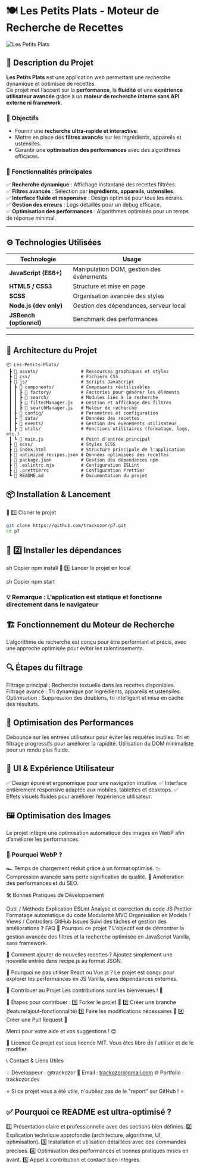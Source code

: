 # 🍽️ Les Petits Plats - Moteur de Recherche de Recettes

![Les Petits Plats](https://your-image-link.com) <!-- Remplace par un lien d’image si disponible -->

## 📌 Description du Projet

**Les Petits Plats** est une application web permettant une recherche dynamique et optimisée de recettes.  
Ce projet met l’accent sur la **performance**, la **fluidité** et une **expérience utilisateur avancée** grâce à un **moteur de recherche interne sans API externe ni framework**.

### 🎯 Objectifs

- Fournir une **recherche ultra-rapide et interactive**.
- Mettre en place des **filtres avancés** sur les ingrédients, appareils et ustensiles.
- Garantir une **optimisation des performances** avec des algorithmes efficaces.

### 🚀 Fonctionnalités principales

✅ **Recherche dynamique** : Affichage instantané des recettes filtrées.  
✅ **Filtres avancés** : Sélection par **ingrédients, appareils, ustensiles**.  
✅ **Interface fluide et responsive** : Design optimisé pour tous les écrans.  
✅ **Gestion des erreurs** : Logs détaillés pour un debug efficace.  
✅ **Optimisation des performances** : Algorithmes optimisés pour un temps de réponse minimal.  

---

## ⚙️ Technologies Utilisées

| Technologie | Usage |
|------------|----------------------------------|
| **JavaScript (ES6+)** | Manipulation DOM, gestion des événements |
| **HTML5 / CSS3** | Structure et mise en page |
| **SCSS** | Organisation avancée des styles |
| **Node.js (dev only)** | Gestion des dépendances, serveur local |
| **JSBench (optionnel)** | Benchmark des performances |

---

## 📂 Architecture du Projet

```plaintext
📦 Les-Petits-Plats/
 ┣ 📂 assets/                # Ressources graphiques et styles
 ┣ 📂 css/                   # Fichiers CSS
 ┣ 📂 js/                    # Scripts JavaScript
 ┃ ┣ 📂 components/          # Composants réutilisables
 ┃ ┃ ┣ 📂 factory/           # Factories pour générer les éléments
 ┃ ┃ ┣ 📂 search/            # Modules liés à la recherche
 ┃ ┃ ┣ 📜 filterManager.js   # Gestion et affichage des filtres
 ┃ ┃ ┣ 📜 searchManager.js   # Moteur de recherche
 ┃ ┣ 📂 config/              # Paramètres et configuration
 ┃ ┣ 📂 data/                # Données des recettes
 ┃ ┣ 📂 events/              # Gestion des événements utilisateur
 ┃ ┣ 📂 utils/               # Fonctions utilitaires (formatage, logs, etc.)
 ┃ ┗ 📜 main.js              # Point d'entrée principal
 ┣ 📂 scss/                  # Styles SCSS
 ┣ 📜 index.html             # Structure principale de l'application
 ┣ 📜 optimized_recipes.json # Données optimisées des recettes
 ┣ 📜 package.json           # Gestion des dépendances npm
 ┣ 📜 .eslintrc.mjs          # Configuration ESLint
 ┣ 📜 .prettierrc            # Configuration Prettier
 ┗ 📜 README.md              # Documentation du projet
 ```

## 📦 Installation & Lancement  

🔧 1️⃣ Cloner le projet  

```sh
git clone https://github.com/trackozor/p7.git
cd p7
```

## 🔧 2️⃣ Installer les dépendances

sh
Copier
npm install
🔧 3️⃣ Lancer le projet en local

sh
Copier
npm start

### 💡 Remarque : L’application est statique et fonctionne directement dans le navigateur

## 🏗️ Fonctionnement du Moteur de Recherche

L’algorithme de recherche est conçu pour être performant et précis, avec une approche optimisée pour éviter les ralentissements.

## 🔍 Étapes du filtrage

Filtrage principal : Recherche textuelle dans les recettes disponibles.
Filtrage avancé : Tri dynamique par ingrédients, appareils et ustensiles.
Optimisation : Suppression des doublons, tri intelligent et mise en cache des résultats.

## 🚀 Optimisation des Performances

Debounce sur les entrées utilisateur pour éviter les requêtes inutiles.
Tri et filtrage progressifs pour améliorer la rapidité.
Utilisation du DOM minimaliste pour un rendu plus fluide.

## 🎨 UI & Expérience Utilisateur

✅ Design épuré et ergonomique pour une navigation intuitive.
✅ Interface entièrement responsive adaptée aux mobiles, tablettes et desktops.
✅ Effets visuels fluides pour améliorer l’expérience utilisateur.

## 🖼️ Optimisation des Images

Le projet intègre une optimisation automatique des images en WebP afin d’améliorer les performances.

### 📌 Pourquoi WebP ?

  🏎️ Temps de chargement réduit grâce à un format optimisé.
  📉 Compression avancée sans perte significative de qualité.
  🚀 Amélioration des performances et du SEO.

🛠️ Bonnes Pratiques de Développement

Outil / Méthode Explication
ESLint Analyse et correction du code JS
Prettier Formatage automatique du code
Modularité MVC Organisation en Models / Views / Controllers
GitHub Issues Suivi des tâches et gestion des améliorations
❓ FAQ
🔹 Pourquoi ce projet ?
L’objectif est de démontrer la gestion avancée des filtres et la recherche optimisée en JavaScript Vanilla, sans framework.

🔹 Comment ajouter de nouvelles recettes ?
Ajoutez simplement une nouvelle entrée dans recipe.js au format JSON.

🔹 Pourquoi ne pas utiliser React ou Vue.js ?
Le projet est conçu pour explorer les performances en JS Vanilla, sans dépendances externes.

🤝 Contribuer au Projet
Les contributions sont les bienvenues ! 🚀

🔧 Étapes pour contribuer :
1️⃣ Forker le projet 🍴
2️⃣ Créer une branche (feature/ajout-fonctionnalité)
3️⃣ Faire les modifications nécessaires 🔨
4️⃣ Créer une Pull Request 📌

Merci pour votre aide et vos suggestions ! 😊

📜 Licence
Ce projet est sous licence MIT. Vous êtes libre de l'utiliser et de le modifier.

📞 Contact & Liens Utiles

💡 Développeur : @trackozor
📩 Email : <trackozor@gmail.com>
🌐 Portfolio : trackozor.dev

⭐ Si ce projet vous a été utile, n'oubliez pas de le "report" sur GitHub ! ⭐

## ✅ Pourquoi ce README est ultra-optimisé ?

1️⃣ Présentation claire et professionnelle avec des sections bien définies.
2️⃣ Explication technique approfondie (architecture, algorithme, UI, optimisation).
3️⃣ Installation et utilisation détaillées avec des commandes précises.
4️⃣ Optimisation des performances et bonnes pratiques mises en avant.
5️⃣ Appel à contribution et contact bien intégrés.
